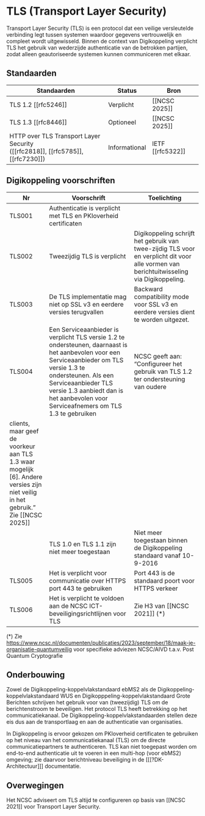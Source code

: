# TLS (Transport Layer Security)

Transport Layer Security (TLS) is een protocol dat een veilige versleutelde verbinding legt tussen systemen waardoor gegevens vertrouwelijk en compleet wordt uitgewisseld. Binnen de context van Digikoppeling verplicht TLS het gebruik van wederzijde authenticatie van de betrokken partijen, zodat alleen geautoriseerde systemen kunnen communiceren met elkaar.

## Standaarden

| Standaarden | Status | Bron |
| --- | --- | --- |
| TLS 1.2 [[rfc5246]]  | Verplicht  | [[NCSC 2025]]  |
| TLS 1.3 [[rfc8446]]  | Optioneel  | [[NCSC 2025]]  |
| HTTP over TLS Transport Layer Security<br>([[rfc2818]], [[rfc5785]], [[rfc7230]]) | Informational |  IETF [[rfc5322]]|

## Digikoppeling voorschriften

| Nr | Voorschrift | Toelichting |
| --- | --- | --- |
| TLS001 | Authenticatie is verplicht met TLS en PKIoverheid certificaten | |
| TLS002 | Tweezijdig TLS is verplicht | Digikoppeling schrijft het gebruik van twee-zijdig TLS voor en verplicht dit voor alle vormen van berichtuitwisseling via Digikoppeling. |
| TLS003 | De TLS implementatie mag niet op SSL v3 en eerdere versies terugvallen | Backward compatibility mode voor SSL v3 en eerdere versies dient te worden uitgezet. |
| TLS004 | Een Serviceaanbieder is <span class="underline">verplicht</span> TLS versie 1.2 te ondersteunen, daarnaast is het <span class="underline">aanbevolen</span> voor een Serviceaanbieder om TLS versie 1.3 te ondersteunen.  Als een Serviceaanbieder TLS versie 1.3 aanbiedt dan is het aanbevolen voor Serviceafnemers om TLS 1.3 te gebruiken | NCSC geeft aan: “Configureer het gebruik van TLS 1.2 ter ondersteuning van oudere 
clients, maar geef de voorkeur aan TLS 1.3 waar mogelijk [6]. Andere versies zijn niet veilig in het gebruik.” Zie [[NCSC 2025]]           |
||TLS 1.0 en TLS 1.1 zijn niet meer toegestaan|Niet meer toegestaan binnen de Digikoppeling standaard vanaf 10-9-2016 |
| TLS005 | Het is verplicht voor communicatie over HTTPS port 443 te gebruiken | Port 443 is de standaard poort voor HTTPS verkeer |
| TLS006 | Het is verplicht te voldoen aan de NCSC ICT-beveiligingsrichtlijnen voor TLS | Zie H3 van [[NCSC 2021]] (*) |

(*) Zie https://www.ncsc.nl/documenten/publicaties/2023/september/18/maak-je-organisatie-quantumveilig voor specifieke adviezen NCSC/AIVD t.a.v. Post Quantum Cryptografie

## Onderbouwing

Zowel de Digikoppeling-koppelvlakstandaard ebMS2 als de Digikoppeling-koppelvlakstandaard WUS en Digikopppeling-koppelvlakstandaard Grote Berichten schrijven het gebruik voor van (tweezijdig) TLS om de berichtenstroom te beveiligen. Het protocol TLS heeft betrekking op het communicatiekanaal. De Digikoppeling-koppelvlakstandaarden stellen deze eis dus aan de transportlaag en aan de authenticatie van organisaties.

In Digikoppeling is ervoor gekozen om PKIoverheid certificaten te gebruiken op het niveau van het communicatiekanaal (TLS) om de directe communicatiepartners te authenticeren. TLS kan niet toegepast worden om end-to-end authenticatie uit te voeren in een multi-hop (voor ebMS2) omgeving; zie daarvoor berichtniveau beveiliging in de [[[?DK-Architectuur]]] documentatie.

## Overwegingen 

Het NCSC adviseert om TLS altijd te configureren op basis van [[NCSC 2021]] voor Transport Layer Security.

